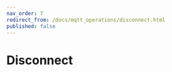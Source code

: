 ```yaml
---
nav_order: 7
redirect_from: /docs/mqtt_operations/disconnect.html
published: false
---
```


# Disconnect
